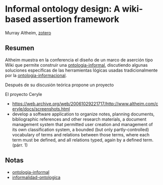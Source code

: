 # Informal ontology design: A wiki-based assertion framework

Murray Altheim, [zotero](zotero://select/items/@altheim2008)

## Resumen

Altheim muestra en la conferencia el diseño de un marco de aserción tipo Wiki que permite construir una [ontologia-informal](ontologia-informal.md), discutiendo algunas soluciones específicas de las herramientas lógicas usadas tradicionalmente por la [ontologia-informacional](ontologia-informacional.md).

Después de su discusión teórica propone un proyecto

El proyecto Ceryle

* https://web.archive.org/web/20061029221717/http://www.altheim.com/ceryle/docs/screenshots.html
* develop a software application to organize notes, planning documents, bibliographic references and other research materials, a document management system that permitted user creation and management of its own classification system, a bounded (but only partly-controlled) vocabulary of terms and relations between those terms, where each term must be defined, and all relations typed, again by a defined term. (párr. 1)

## Notas

* [ontologia-informal](ontologia-informal.md)
* [informalidad-ontologica](informalidad-ontologica.md)
